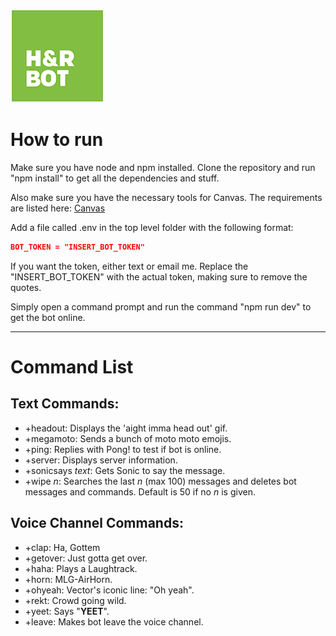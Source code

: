 ![Banner](/H&RBotLogo.png)

# How to run
Make sure you have node and npm installed. Clone the repository and run "npm install" to get all the dependencies and stuff.

Also make sure you have the necessary tools for Canvas. The requirements are listed here: [Canvas](https://github.com/Automattic/node-canvas#compiling)

Add a file called .env in the top level folder with the following format: 

``` json
BOT_TOKEN = "INSERT_BOT_TOKEN"
```

If you want the token, either text or email me. Replace the "INSERT_BOT_TOKEN" with the actual token, making sure to remove the quotes.

Simply open a command prompt and run the command "npm run dev" to get the bot online.

---
# Command List
## Text Commands:
- +headout: Displays the 'aight imma head out' gif.
- +megamoto: Sends a bunch of moto moto emojis.
- +ping: Replies with Pong! to test if bot is online.
- +server: Displays server information.
- +sonicsays *text*: Gets Sonic to say the message.
- +wipe *n*: Searches the last *n* (max 100) messages and deletes bot messages and commands. Default is 50 if no *n* is given.

## Voice Channel Commands:
- +clap: Ha, Gottem
- +getover: Just gotta get over.
- +haha: Plays a Laughtrack.
- +horn: MLG-AirHorn.
- +ohyeah: Vector's iconic line: "Oh yeah".
- +rekt: Crowd going wild.
- +yeet: Says "**YEET**".
- +leave: Makes bot leave the voice channel.

